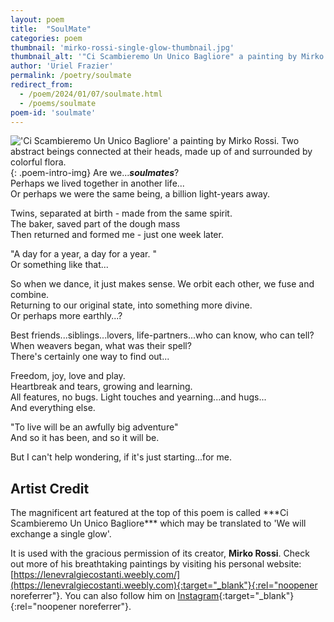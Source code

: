 ```yaml
---
layout: poem
title:  "SoulMate"
categories: poem
thumbnail: 'mirko-rossi-single-glow-thumbnail.jpg'
thumbnail_alt: '"Ci Scambieremo Un Unico Bagliore" a painting by Mirko Rossi. Two abstract beings connected at their heads, made up of and surrounded by colorful flora.'
author: 'Uriel Frazier'
permalink: /poetry/soulmate
redirect_from:
  - /poem/2024/01/07/soulmate.html
  - /poems/soulmate
poem-id: 'soulmate'
---
```

!['Ci Scambieremo Un Unico Bagliore' a painting by Mirko Rossi. Two abstract beings connected at their heads, made up of and surrounded by colorful flora.]({{site.url}}/{{site.images_path}}mirko-rossi-single-glow-small.jpg 'Ci Scambieremo Un Unico Bagliore by Mirko Rossi'){: .poem-intro-img}
Are we...***soulmates***?  
Perhaps we lived together in another life...  
Or perhaps we were the same being, a billion light-years away.  

Twins, separated at birth - made from the same spirit.  
The baker, saved part of the dough mass  
Then returned and formed me - just one week later.  

"A day for a year, a day for a year. "  
Or something like that...  

So when we dance, it just makes sense. We orbit each other, we fuse and combine.  
Returning to our original state, into something more divine.  
Or perhaps more earthly...?  

Best friends...siblings...lovers, life-partners...who can know, who can tell?  
When weavers began, what was their spell?  
There's certainly one way to find out...  

Freedom, joy, love and play.  
Heartbreak and tears, growing and learning.  
All features, no bugs. Light touches and yearning...and hugs...  
And everything else.  

"To live will be an awfully big adventure"  
And so it has been, and so it will be.  

But I can't help wondering, if it's just starting...for me.

<aside markdown=1 class="artist-credit">
<h2>Artist Credit</h2>
The magnificent art featured at the top of this poem is called ***Ci Scambieremo Un Unico Bagliore*** which may be translated to 'We will exchange a single glow'.  

It is used with the gracious permission of its creator, **Mirko Rossi**. Check out more of his breathtaking paintings by visiting his personal website: [https://lenevralgiecostanti.weebly.com/](https://lenevralgiecostanti.weebly.com){:target="_blank"}{:rel="noopener noreferrer"}. You can also follow him on [Instagram](https://www.instagram.com/le.nevralgie.costanti/){:target="_blank"}{:rel="noopener noreferrer"}.

</aside>